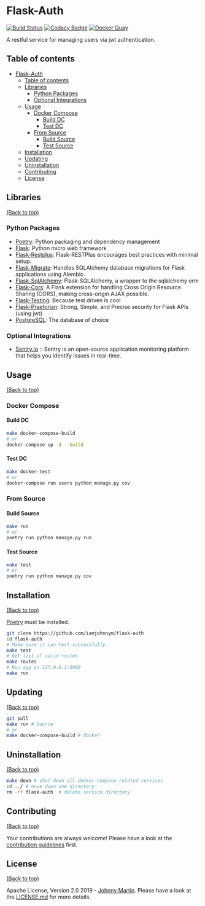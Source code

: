 # Flask-Auth

[![Build Status](https://travis-ci.com/iamjohnnym/flask-auth.svg?branch=master)](https://travis-ci.com/iamjohnnym/flask-auth)
[![Codacy Badge](https://api.codacy.com/project/badge/Grade/a4a65c2fa1934ee29e454e2fba330c4c)](https://www.codacy.com?utm_source=github.com&amp;utm_medium=referral&amp;utm_content=iamjohnnym/flask-auth&amp;utm_campaign=Badge_Grade)
[![Docker Quay](https://quay.io/repository/iamjohnnym/flask-auth/status "Docker Quay")](https://quay.io/repository/iamjohnnym/flask-auth)

A restful service for managing users via jwt authentication.

## Table of contents

- [Flask-Auth](#flask-auth)
  - [Table of contents](#table-of-contents)
  - [Libraries](#libraries)
    - [Python Packages](#python-packages)
    - [Optional Integrations](#optional-integrations)
  - [Usage](#usage)
    - [Docker Compose](#docker-compose)
      - [Build DC](#build-dc)
      - [Test DC](#test-dc)
    - [From Source](#from-source)
      - [Build Source](#build-source)
      - [Test Source](#test-source)
  - [Installation](#installation)
  - [Updating](#updating)
  - [Uninstallation](#uninstallation)
  - [Contributing](#contributing)
  - [License](#license)

## Libraries

[(Back to top)](#table-of-contents)

### Python Packages

- [Poetry](https://poetry.eustace.io/): Python packaging and dependency management
- [Flask](https://palletsprojects.com/p/flask/): Python micro web framework
- [Flask-Restplus](https://flask-restplus.readthedocs.io/en/stable/): Flask-RESTPlus encourages best practices with minimal setup.
- [Flask-Migrate](https://flask-migrate.readthedocs.io/en/latest/): Handles SQLAlchemy database migrations for Flask applications using Alembic.
- [Flask-SqlAlchemy](https://flask-sqlalchemy.palletsprojects.com/en/2.x/): Flask-SQLAlchemy, a wrapper to the sqlalchemy orm
- [Flask-Cors](https://flask-cors.readthedocs.io/en/latest/): A Flask extension for handling Cross Origin Resource Sharing (CORS), making cross-origin AJAX possible.
- [Flask-Testing](https://pythonhosted.org/Flask-Testing/): Because test driven is cool
- [Flask-Praetorian](https://github.com/dusktreader/flask-praetorian): Strong, Simple, and Precise security for Flask APIs (using jwt)
- [PostgreSQL](https://www.postgresql.org/): The database of choice

### Optional Integrations

- [Sentry.io](https://sentry.io) :: Sentry is an open-source application monitoring platform that helps you identify issues in real-time.

## Usage

[(Back to top)](#table-of-contents)

### Docker Compose

#### Build DC

```bash
make docker-compose-build
# or
docker-compose up -d --build
```

#### Test DC

```bash
make docker-test
# or
docker-compose run users python manage.py cov
```

### From Source

#### Build Source

```bash
make run
# or
poetry run python manage.py run
```

#### Test Source

```bash
make test
# or
poetry run python manage.py cov
```

## Installation

[(Back to top)](#table-of-contents)

[Poetry](https://poetry.eustace.io/) must be installed.

```bash
git clone https://github.com/iamjohnnym/flask-auth
cd flask-auth
# Make sure it can test successfully
make test
# Get list of valid routes
make routes
# Run app on 127.0.0.1:5000
make run
```

## Updating

[(Back to top)](#table-of-contents)

```bash
git pull
make run # Source
# or
make docker-compose-build # Docker
```

## Uninstallation

[(Back to top)](#table-of-contents)

```bash
make down # shut down all docker-compose related services
cd ../ # move down one directory
rm -rf flask-auth  # delete service directory
```

## Contributing

[(Back to top)](#table-of-contents)

Your contributions are always welcome! Please have a look at the [contribution guidelines](CONTRIBUTING.md) first.

## License

[(Back to top)](#table-of-contents)

Apache License, Version 2.0 2019 - [Johnny Martin](https://github.com/iamjohnnym/). Please have a look at the [LICENSE.md](LICENSE.md) for more details.
